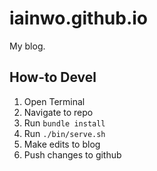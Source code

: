 # iainwo.github.io

My blog.

## How-to Devel

1. Open Terminal
2. Navigate to repo
3. Run `bundle install`
4. Run `./bin/serve.sh`
5. Make edits to blog
6. Push changes to github
